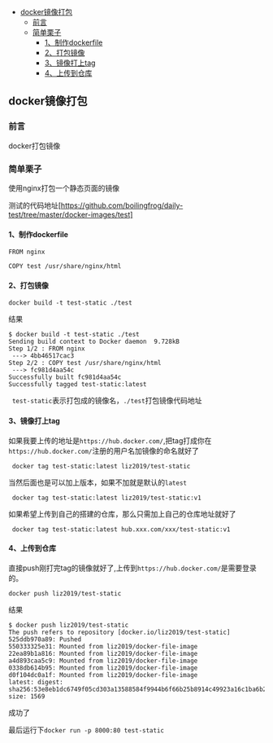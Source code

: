 <!-- START doctoc generated TOC please keep comment here to allow auto update -->
<!-- DON'T EDIT THIS SECTION, INSTEAD RE-RUN doctoc TO UPDATE -->


- [docker镜像打包](#docker%E9%95%9C%E5%83%8F%E6%89%93%E5%8C%85)
  - [前言](#%E5%89%8D%E8%A8%80)
  - [简单栗子](#%E7%AE%80%E5%8D%95%E6%A0%97%E5%AD%90)
    - [1、制作dockerfile](#1%E5%88%B6%E4%BD%9Cdockerfile)
    - [2、打包镜像](#2%E6%89%93%E5%8C%85%E9%95%9C%E5%83%8F)
    - [3、镜像打上tag](#3%E9%95%9C%E5%83%8F%E6%89%93%E4%B8%8Atag)
    - [4、上传到仓库](#4%E4%B8%8A%E4%BC%A0%E5%88%B0%E4%BB%93%E5%BA%93)

<!-- END doctoc generated TOC please keep comment here to allow auto update -->

## docker镜像打包

### 前言

docker打包镜像

### 简单栗子

使用nginx打包一个静态页面的镜像  

测试的代码地址[https://github.com/boilingfrog/daily-test/tree/master/docker-images/test]  

#### 1、制作dockerfile

```
FROM nginx

COPY test /usr/share/nginx/html
```
#### 2、打包镜像

````
docker build -t test-static ./test
````
结果
````
$ docker build -t test-static ./test
Sending build context to Docker daemon  9.728kB
Step 1/2 : FROM nginx
 ---> 4bb46517cac3
Step 2/2 : COPY test /usr/share/nginx/html
 ---> fc981d4aa54c
Successfully built fc981d4aa54c
Successfully tagged test-static:latest
````

` test-static`表示打包成的镜像名，`./test`打包镜像代码地址

#### 3、镜像打上tag  

如果我要上传的地址是`https://hub.docker.com/`,把tag打成你在`https://hub.docker.com/`注册的用户名加镜像的命名就好了  

````
 docker tag test-static:latest liz2019/test-static
````

当然后面也是可以加上版本，如果不加就是默认的`latest`

````
 docker tag test-static:latest liz2019/test-static:v1
````

如果希望上传到自己的搭建的仓库，那么只需加上自己的仓库地址就好了

````
 docker tag test-static:latest hub.xxx.com/xxx/test-static:v1
````

#### 4、上传到仓库

直接push刚打完tag的镜像就好了,上传到`https://hub.docker.com/`是需要登录的。

````
docker push liz2019/test-static
````

结果

```
$ docker push liz2019/test-static
The push refers to repository [docker.io/liz2019/test-static]
525ddb970a89: Pushed 
550333325e31: Mounted from liz2019/docker-file-image 
22ea89b1a816: Mounted from liz2019/docker-file-image 
a4d893caa5c9: Mounted from liz2019/docker-file-image 
0338db614b95: Mounted from liz2019/docker-file-image 
d0f104dc0a1f: Mounted from liz2019/docker-file-image 
latest: digest: sha256:53e8eb1dc6749f05cd303a13588584f9944b6f66b25b8914c49923a16c1ba6b2 size: 1569
```

成功了  

最后运行下`docker run -p 8000:80 test-static`  